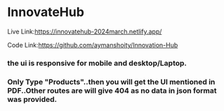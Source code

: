 # InnovateHub

 Live Link:https://innovatehub-2024march.netlify.app/

 
 Code Link:https://github.com/aymanshoity/Innovation-Hub

### the ui is responsive for mobile and desktop/Laptop.

### Only Type "Products"..then you will get the UI mentioned in PDF..Other routes are will give 404 as no data in json format was provided.

